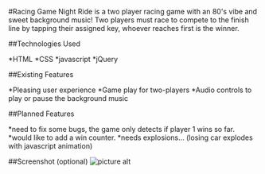 #Racing Game
Night Ride is a two player racing game with an 80's vibe and sweet background music! Two players must race to compete to the finish line by tapping their assigned key, whoever reaches first is the winner.

##Technologies Used

*HTML
*CSS
*javascript
*jQuery

##Existing Features

*Pleasing user experience
*Game play for two-players
*Audio controls to play or pause the background music

##Planned Features

*need to fix some bugs, the game only detects if player 1 wins so far.
*would like to add a win counter.
*needs explosions... (losing car explodes with javascript animation)

##Screenshot (optional)
![picture alt](/Users/sarah/wdi/racing-game/screenshot.jpg)

